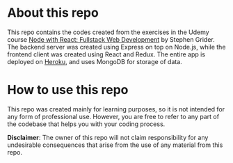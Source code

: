 # About this repo
This repo contains the codes created from the exercises in the Udemy course [Node with React: Fullstack Web Development](https://www.udemy.com/course/node-with-react-fullstack-web-development/) by Stephen Grider. The backend server was created using Express on top on Node.js, while the frontend client was created using React and Redux. The entire app is deployed on [Heroku](https://infinite-wave-82128.herokuapp.com/), and uses MongoDB for storage of data.

# How to use this repo
This repo was created mainly for learning purposes, so it is not intended for any form of professional use. However, you are free to refer to any part of the codebase that helps you with your coding process.

__Disclaimer__: The owner of this repo will not claim responsibility for any undesirable consequences that arise from the use of any material from this repo.